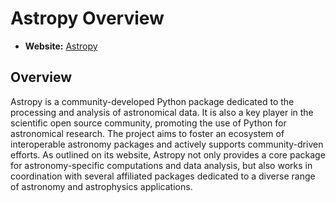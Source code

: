 # Astropy Overview

- **Website:** [Astropy](https://www.astropy.org/)

## Overview

Astropy is a community-developed Python package dedicated to the processing and analysis of astronomical data. It is also a key player in the scientific open source community, promoting the use of Python for astronomical research. The project aims to foster an ecosystem of interoperable astronomy packages and actively supports community-driven efforts. As outlined on its website, Astropy not only provides a core package for astronomy-specific computations and data analysis, but also works in coordination with several affiliated packages dedicated to a diverse range of astronomy and astrophysics applications.
